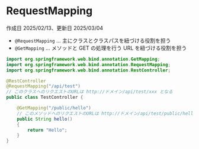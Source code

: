 # RequestMapping

作成日 2025/02/13、更新日 2025/03/04

- `@RequestMapping` ... 主にクラスとクラスパスを紐づける役割を担う
- `@GetMapping` ... メソッドと GET の処理を行う URL を紐づける役割を担う

```java
import org.springframework.web.bind.annotation.GetMapping;
import org.springframework.web.bind.annotation.RequestMapping;
import org.springframework.web.bind.annotation.RestController;

@RestController
@RequestMapping("/api/test")
// このクラスへのリクエストのURLは http://ドメイン/api/test/xxx となる
public class TestController {

    @GetMapping("/public/hello")
    // このメソッドへのリクエストのURLは http://ドメイン/api/test/public/hello となる
    public String hello()
    {
        return "Hello";
    }
}
```
